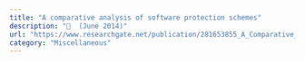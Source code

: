 ```yaml
---
title: "A comparative analysis of software protection schemes"
description: "📰  (June 2014)"
url: "https://www.researchgate.net/publication/281653855_A_Comparative_Analysis_of_Software_Protection_Schemes"
category: "Miscellaneous"
---
```

